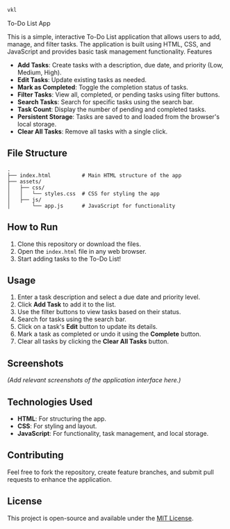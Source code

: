 ```bash
vkl
```

To-Do List App

This is a simple, interactive To-Do List application that allows users to add, manage, and filter tasks. The application is built using HTML, CSS, and JavaScript and provides basic task management functionality.
Features

- **Add Tasks**: Create tasks with a description, due date, and priority (Low, Medium, High).
- **Edit Tasks**: Update existing tasks as needed.
- **Mark as Completed**: Toggle the completion status of tasks.
- **Filter Tasks**: View all, completed, or pending tasks using filter buttons.
- **Search Tasks**: Search for specific tasks using the search bar.
- **Task Count**: Display the number of pending and completed tasks.
- **Persistent Storage**: Tasks are saved to and loaded from the browser's local storage.
- **Clear All Tasks**: Remove all tasks with a single click.

## File Structure

```
.
├── index.html          # Main HTML structure of the app
├── assets/
│   ├── css/
│   │   └── styles.css  # CSS for styling the app
│   ├── js/
│       └── app.js      # JavaScript for functionality
```

## How to Run

1. Clone this repository or download the files.
2. Open the `index.html` file in any web browser.
3. Start adding tasks to the To-Do List!

## Usage

1. Enter a task description and select a due date and priority level.
2. Click **Add Task** to add it to the list.
3. Use the filter buttons to view tasks based on their status.
4. Search for tasks using the search bar.
5. Click on a task's **Edit** button to update its details.
6. Mark a task as completed or undo it using the **Complete** button.
7. Clear all tasks by clicking the **Clear All Tasks** button.

## Screenshots

*(Add relevant screenshots of the application interface here.)*

## Technologies Used

- **HTML**: For structuring the app.
- **CSS**: For styling and layout.
- **JavaScript**: For functionality, task management, and local storage.

## Contributing

Feel free to fork the repository, create feature branches, and submit pull requests to enhance the application.

## License

This project is open-source and available under the [MIT License](LICENSE).

 ```